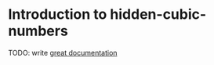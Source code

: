 # Introduction to hidden-cubic-numbers

TODO: write [great documentation](http://jacobian.org/writing/what-to-write/)

